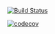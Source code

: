 [![Build Status](https://travis-ci.org/axamon/sayan.svg?branch=master)](https://travis-ci.org/axamon/sayan)

[![codecov](https://codecov.io/gh/axamon/sayan/branch/master/graph/badge.svg)](https://codecov.io/gh/axamon/sayan)